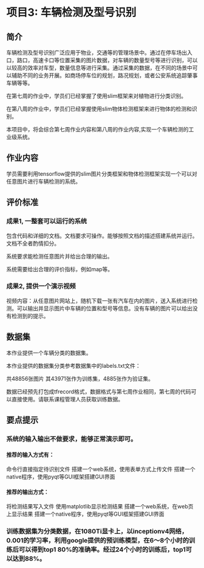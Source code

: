 # 项目3: 车辆检测及型号识别
## 简介
车辆检测及型号识别广泛应用于物业，交通等的管理场景中。通过在停车场出入口，路口，高速卡口等位置采集的图片数据，对车辆的数量型号等进行识别，可以以较高的效率对车型，数量信息等进行采集。通过采集的数据，在不同的场景中可以辅助不同的业务开展。如商场停车位的规划，路况规划，或者公安系统追踪肇事车辆等等。

在第七周的作业中，学员们已经掌握了使用slim框架来对植物进行分类识别。

在第八周的作业中，学员们已经掌握使用slim物体检测框架来进行物体的检测和识别。

本项目中，将会综合第七周作业内容和第八周的作业内容,实现一个车辆检测的工业级系统。

## 作业内容
学员需要利用tensorflow提供的slim图片分类框架和物体检测框架实现一个可以对任意图片进行车辆检测的系统。

## 评价标准
### 成果1, 一整套可以运行的系统
包含代码和详细的文档。文档要求可操作。能够按照文档的描述搭建系统并运行。文档不全者酌情扣分。

系统要求能检测任意图片并给出合理的输出。

系统需要给出合理的评价指标，例如map等。

### 成果2, 提供一个演示视频
视频内容：从任意图片网站上，随机下载一张有汽车在内的图片，送入系统进行检测。可以输出并显示图片中车辆的位置和型号等信息。没有车辆的图片可以给出没有检测到的提示。

## 数据集
本作业提供一个车辆分类的数据集。

本作业提供的数据集分类参考数据集中的labels.txt文件：

共48856张图片 其43971张作为训练集，4885张作为验证集。

数据已经预先打包成tfrecord格式，数据格式与第七周作业相同，第七周的代码可以直接使用。请联系课程管理人员获取训练数据。

## 要点提示
### 系统的输入输出不做要求，能够正常演示即可。
#### 推荐的输入方式有：
命令行直接指定待识别文件
搭建一个web系统，使用表单方式上传文件
搭建一个native程序，使用pyqt等GUI框架搭建GUI界面
#### 推荐的输出方式：
将检测结果写入文件
使用matplotlib显示检测结果
搭建一个web系统，在web页上显示结果
搭建一个native程序，使用pyqt等GUI框架搭建GUI界面
### 训练数据集为分类数据，在1080Ti显卡上，以inceptionv4网络，0.001的学习率，利用google提供的预训练模型，在6～8个小时的训练后可以得到top1 80%的准确率。经过24个小时的训练后，top1可以达到88%。
